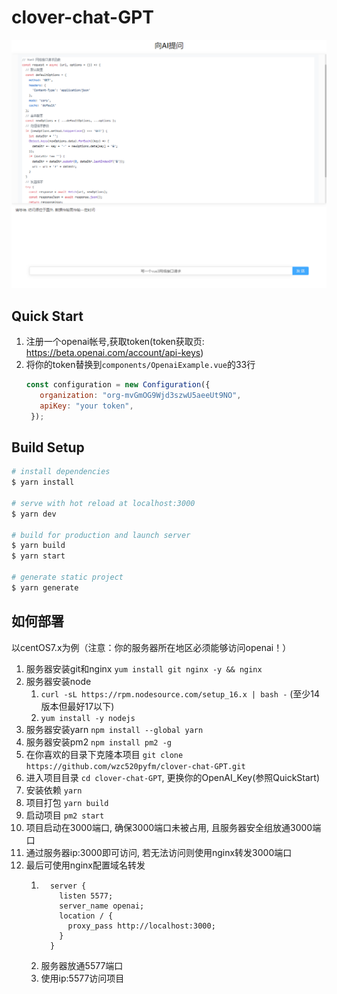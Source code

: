 # clover-chat-GPT

<img src="pic/example.png" />

## Quick Start

1. 注册一个openai帐号,获取token(token获取页: https://beta.openai.com/account/api-keys)
2. 将你的token替换到`components/OpenaiExample.vue`的33行
   ```js
   const configuration = new Configuration({
      organization: "org-mvGmOG9Wjd3szwU5aeeUt9NO",
      apiKey: "your token",
    });
   ```

## Build Setup

```bash
# install dependencies
$ yarn install

# serve with hot reload at localhost:3000
$ yarn dev

# build for production and launch server
$ yarn build
$ yarn start

# generate static project
$ yarn generate
```
## 如何部署
以centOS7.x为例（注意：你的服务器所在地区必须能够访问openai！）
1. 服务器安装git和nginx `yum install git nginx -y && nginx`
2. 服务器安装node 
   1. `curl -sL https://rpm.nodesource.com/setup_16.x | bash -` (至少14版本但最好17以下)
   2. `yum install -y nodejs`
3. 服务器安装yarn `npm install --global yarn`
4. 服务器安装pm2 `npm install pm2 -g`
5. 在你喜欢的目录下克隆本项目 `git clone https://github.com/wzc520pyfm/clover-chat-GPT.git`
6. 进入项目目录 `cd clover-chat-GPT`, 更换你的OpenAI_Key(参照QuickStart)
7. 安装依赖 `yarn`
8. 项目打包 `yarn build`
9. 启动项目 `pm2 start`
10. 项目启动在3000端口, 确保3000端口未被占用, 且服务器安全组放通3000端口
11. 通过服务器ip:3000即可访问, 若无法访问则使用nginx转发3000端口
12. 最后可使用nginx配置域名转发
    1.  ```nginx
          server {
            listen 5577;
            server_name openai;
            location / {
              proxy_pass http://localhost:3000;
            }
          }
        ```
    2. 服务器放通5577端口
    3. 使用ip:5577访问项目
